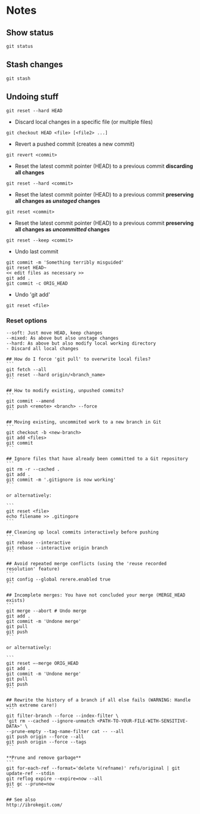 # Notes
## Show status
```
git status
```
## Stash changes
```
git stash
```
## Undoing stuff
```
git reset --hard HEAD
```
- Discard local changes in a specific file (or multiple files)
```
git checkout HEAD <file> [<file2> ...]
```
- Revert a pushed commit (creates a new commit)
```
git revert <commit>
```
- Reset the latest commit pointer (HEAD) to a previous commit **discarding all changes**
```
git reset --hard <commit>
```
- Reset the latest commit pointer (HEAD) to a previous commit **preserving all changes as *unstaged* changes**
```
git reset <commit>
```
- Reset the latest commit pointer (HEAD) to a previous commit **preserving all changes as *uncommitted* changes**
```
git reset --keep <commit>
```
- Undo last commit
```
git commit -m 'Something terribly misguided'
git reset HEAD~
<< edit files as necessary >>
git add .
git commit -c ORIG_HEAD
```
- Undo 'git add'
```
git reset <file>
```

### Reset options
~~~~
--soft: Just move HEAD, keep changes
--mixed: As above but also unstage changes
--hard: As above but also modify local working directory
- Discard all local changes

## How do I force 'git pull' to overwrite local files?
```
git fetch --all
git reset --hard origin/<branch_name>
```

## How to modify existing, unpushed commits?
```
git commit --amend
git push <remote> <branch> --force
```

## Moving existing, uncommited work to a new branch in Git
```
git checkout -b <new-branch>
git add <files>
git commit
```

## Ignore files that have already been committed to a Git repository
```
git rm -r --cached .
git add .
git commit -m '.gitignore is now working'
```

or alternatively:

```
git reset <file>
echo filename >> .gitingore
```

## Cleaning up local commits interactively before pushing
```
git rebase --interactive
git rebase --interactive origin branch
```

## Avoid repeated merge conflicts (using the 'reuse recorded resolution' feature)
```
git config --global rerere.enabled true
```

## Incomplete merges: You have not concluded your merge (MERGE_HEAD exists)
```
git merge --abort # Undo merge
git add .
git commit -m 'Undone merge'
git pull
git push
```

or alternatively:

```
git reset –-merge ORIG_HEAD
git add .
git commit -m 'Undone merge'
git pull
git push
```

## Rewrite the history of a branch if all else fails (WARNING: Handle with extreme care!)
```
git filter-branch --force --index-filter \
'git rm --cached --ignore-unmatch <PATH-TO-YOUR-FILE-WITH-SENSITIVE-DATA>' \
--prune-empty --tag-name-filter cat -- --all
git push origin --force --all
git push origin --force --tags
```

**Prune and remove garbage**
```
git for-each-ref --format='delete %(refname)' refs/original | git update-ref --stdin
git reflog expire --expire=now --all
git gc --prune=now
```

## See also
http://ibrokegit.com/
